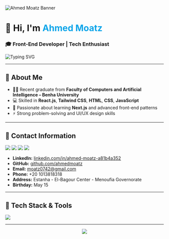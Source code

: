 <!-- 🔥 BANNER -->
<img src="banner.png" alt="Ahmed Moatz Banner" />

<!-- PROFILE HEADER -->
<h1>👋 Hi, I'm <span style="color:#0ea5e9;">Ahmed Moatz</span></h1>
<h3>🎓 Front-End Developer | Tech Enthusiast</h3>

<p>
  <img src="https://readme-typing-svg.demolab.com/?font=Fira+Code&weight=500&pause=1200&color=0EA5E9&center=true&vCenter=true&width=435&lines=Problem+Solver+%F0%9F%A7%A0;Building+Modern+Web+UIs+%F0%9F%92%BB" alt="Typing SVG" />
</p>

---

## 🧠 About Me

- 🧑‍🎓 Recent graduate from **Faculty of Computers and Artificial Intelligence – Benha University**
- 💻 Skilled in **React.js**, **Tailwind CSS**, **HTML**, **CSS**, **JavaScript**
- 🌱 Passionate about learning **Next.js** and advanced front-end patterns
- ⚡ Strong problem-solving and UI/UX design skills

---

## 📇 Contact Information

<p>
  <img src="https://img.shields.io/badge/-LinkedIn-0077B5?style=for-the-badge&logo=linkedin&logoColor=white" /> 
  <img src="https://img.shields.io/badge/-GitHub-171515?style=for-the-badge&logo=github&logoColor=white" />
  <img src="https://img.shields.io/badge/-Email-EA4335?style=for-the-badge&logo=gmail&logoColor=white" />
  <img src="https://img.shields.io/badge/-Phone-25D366?style=for-the-badge&logo=whatsapp&logoColor=white" />
</p>

- **LinkedIn:** [linkedin.com/in/ahmed-moatz-a81b4a352](https://www.linkedin.com/in/ahmed-moatz-a81b4a352)  
- **GitHub:** [github.com/ahmedmoatz](https://github.com/ahmedmoatz)  
- **Email:** moatz0742@gmail.com  
- **Phone:** +20 1013818318  
- **Address:** Estanha - El-Bagour Center - Menoufia Governorate  
- **Birthday:** May 15

---

## 🔧 Tech Stack & Tools

<p>
  <img src="https://skillicons.dev/icons?i=html,css,tailwind,js,react,git,github,vscode" />
</p>

---

<!-- FOOTER -->
<p align="center">
  <img src="https://capsule-render.vercel.app/api?type=waving&color=0ea5e9&height=120&section=footer"/>
</p>

